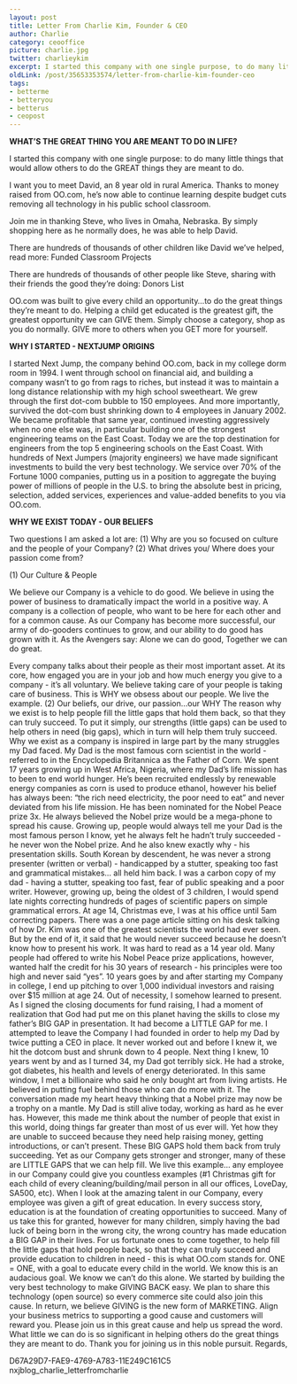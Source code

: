 ```yaml
---
layout: post
title: Letter From Charlie Kim, Founder & CEO
author: Charlie
category: ceooffice
picture: charlie.jpg
twitter: charlieykim
excerpt: I started this company with one single purpose, to do many little things that would allow others to do the GREAT things they are meant to do.
oldLink: /post/35653353574/letter-from-charlie-kim-founder-ceo
tags:
- betterme
- betteryou
- betterus
- ceopost
---
```


**WHAT’S THE GREAT THING YOU ARE MEANT TO DO IN LIFE?**

I started this company with one single purpose: to do many little things that would allow others to do the GREAT things they are meant to do.

I want you to meet David, an 8 year old in rural America. Thanks to money raised from OO.com, he’s now able to continue learning despite budget cuts removing all technology in his public school classroom.

Join me in thanking Steve, who lives in Omaha, Nebraska. By simply shopping here as he normally does, he was able to help David.

There are hundreds of thousands of other children like David we’ve helped, read more: Funded Classroom Projects

There are hundreds of thousands of other people like Steve, sharing with their friends the good they’re doing: Donors List

OO.com was built to give every child an opportunity…to do the great things they’re meant to do. Helping a child get educated is the greatest gift, the greatest opportunity we can GIVE them. Simply choose a category, shop as you do normally. GIVE more to others when you GET more for yourself.


**WHY I STARTED - NEXTJUMP ORIGINS**

I started Next Jump, the company behind OO.com, back in my college dorm room in 1994. I went through school on financial aid, and building a company wasn’t to go from rags to riches, but instead it was to maintain a long distance relationship with my high school sweetheart. We grew through the first dot-com bubble to 150 employees. And more importantly, survived the dot-com bust shrinking down to 4 employees in January 2002. We became profitable that same year, continued investing aggressively when no one else was, in particular building one of the strongest engineering teams on the East Coast. Today we are the top destination for engineers from the top 5 engineering schools on the East Coast. With hundreds of Next Jumpers (majority engineers) we have made significant investments to build the very best technology. We service over 70% of the Fortune 1000 companies, putting us in a position to aggregate the buying power of millions of people in the U.S. to bring the absolute best in pricing, selection, added services, experiences and value-added benefits to you via OO.com.


**WHY WE EXIST TODAY - OUR BELIEFS**

Two questions I am asked a lot are: (1) Why are you so focused on culture and the people of your Company? (2) What drives you/ Where does your passion come from?

(1) Our Culture & People

We believe our Company is a vehicle to do good. We believe in using the power of business to dramatically impact the world in a positive way. A company is a collection of people, who want to be here for each other and for a common cause. As our Company has become more successful, our army of do-gooders continues to grow, and our ability to do good has grown with it. As the Avengers say: Alone we can do good, Together we can do great.

Every company talks about their people as their most important asset. At its core, how engaged you are in your job and how much energy you give to a company - it’s all voluntary. We believe taking care of your people is taking care of business.
This is WHY we obsess about our people. We live the example.
(2) Our beliefs, our drive, our passion…our WHY
The reason why we exist is to help people fill the little gaps that hold them back, so that they can truly succeed. To put it simply, our strengths (little gaps) can be used to help others in need (big gaps), which in turn will help them truly succeed.
Why we exist as a company is inspired in large part by the many struggles my Dad faced. My Dad is the most famous corn scientist in the world - referred to in the Encyclopedia Britannica as the Father of Corn. We spent 17 years growing up in West Africa, Nigeria, where my Dad’s life mission has to been to end world hunger. He’s been recruited endlessly by renewable energy companies as corn is used to produce ethanol, however his belief has always been: “the rich need electricity, the poor need to eat” and never deviated from his life mission.
He has been nominated for the Nobel Peace prize 3x. He always believed the Nobel prize would be a mega-phone to spread his cause. Growing up, people would always tell me your Dad is the most famous person I know, yet he always felt he hadn’t truly succeeded - he never won the Nobel prize. And he also knew exactly why - his presentation skills. South Korean by descendent, he was never a strong presenter (written or verbal) - handicapped by a stutter, speaking too fast and grammatical mistakes… all held him back. I was a carbon copy of my dad - having a stutter, speaking too fast, fear of public speaking and a poor writer.
However, growing up, being the oldest of 3 children, I would spend late nights correcting hundreds of pages of scientific papers on simple grammatical errors. At age 14, Christmas eve, I was at his office until 5am correcting papers. There was a one page article sitting on his desk talking of how Dr. Kim was one of the greatest scientists the world had ever seen. But by the end of it, it said that he would never succeed because he doesn’t know how to present his work. It was hard to read as a 14 year old. Many people had offered to write his Nobel Peace prize applications, however, wanted half the credit for his 30 years of research - his principles were too high and never said “yes”.
10 years goes by and after starting my Company in college, I end up pitching to over 1,000 individual investors and raising over $15 million at age 24. Out of necessity, I somehow learned to present. As I signed the closing documents for fund raising, I had a moment of realization that God had put me on this planet having the skills to close my father’s BIG GAP in presentation. It had become a LITTLE GAP for me. I attempted to leave the Company I had founded in order to help my Dad by twice putting a CEO in place. It never worked out and before I knew it, we hit the dotcom bust and shrunk down to 4 people.
Next thing I knew, 10 years went by and as I turned 34, my Dad got terribly sick. He had a stroke, got diabetes, his health and levels of energy deteriorated. In this same window, I met a billionaire who said he only bought art from living artists. He believed in putting fuel behind those who can do more with it. The conversation made my heart heavy thinking that a Nobel prize may now be a trophy on a mantle. My Dad is still alive today, working as hard as he ever has.
However, this made me think about the number of people that exist in this world, doing things far greater than most of us ever will. Yet how they are unable to succeed because they need help raising money, getting introductions, or can’t present. These BIG GAPS hold them back from truly succeeding. Yet as our Company gets stronger and stronger, many of these are LITTLE GAPS that we can help fill. We live this example… any employee in our Company could give you countless examples (#1 Christmas gift for each child of every cleaning/building/mail person in all our offices, LoveDay, SA500, etc).
When I look at the amazing talent in our Company, every employee was given a gift of great education. In every success story, education is at the foundation of creating opportunities to succeed. Many of us take this for granted, however for many children, simply having the bad luck of being born in the wrong city, the wrong country has made education a BIG GAP in their lives. For us fortunate ones to come together, to help fill the little gaps that hold people back, so that they can truly succeed and provide education to children in need - this is what OO.com stands for. ONE = ONE, with a goal to educate every child in the world. We know this is an audacious goal. We know we can’t do this alone. We started by building the very best technology to make GIVING BACK easy. We plan to share this technology (open source) so every commerce site could also join this cause. In return, we believe GIVING is the new form of MARKETING. Align your business metrics to supporting a good cause and customers will reward you. Please join us in this great cause and help us spread the word.
What little we can do is so significant in helping others do the great things they are meant to do. Thank you for joining us in this noble pursuit.
Regards,






D67A29D7-FAE9-4769-A783-11E249C161C5
nxjblog_charlie_letterfromcharlie
